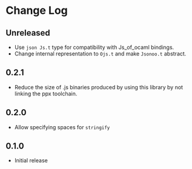 # Change Log

## Unreleased

-   Use `json Js.t` type for compatibility with Js_of_ocaml bindings.
-   Change internal representation to `Ojs.t` and make `Jsonoo.t` abstract.

## 0.2.1

-   Reduce the size of .js binaries produced by using this library by not
    linking the ppx toolchain.

## 0.2.0

-   Allow specifying spaces for `stringify`

## 0.1.0

-   Initial release
